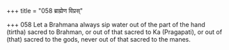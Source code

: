 +++
title = "058 ब्राह्मेण विप्रस्"

+++
058	Let a Brahmana always sip water out of the part of the hand (tirtha) sacred to Brahman, or out of that sacred to Ka (Pragapati), or out of (that) sacred to the gods, never out of that sacred to the manes.